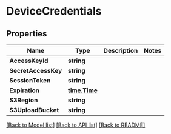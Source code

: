 # DeviceCredentials

## Properties

Name | Type | Description | Notes
------------ | ------------- | ------------- | -------------
**AccessKeyId** | **string** |  | 
**SecretAccessKey** | **string** |  | 
**SessionToken** | **string** |  | 
**Expiration** | [**time.Time**](time.Time.md) |  | 
**S3Region** | **string** |  | 
**S3UploadBucket** | **string** |  | 

[[Back to Model list]](../README.md#documentation-for-models) [[Back to API list]](../README.md#documentation-for-api-endpoints) [[Back to README]](../README.md)


